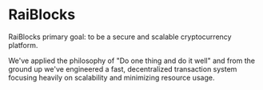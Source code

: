 RaiBlocks
======
RaiBlocks primary goal: to be a secure and scalable cryptocurrency platform.

We've applied the philosophy of "Do one thing and do it well" and from the ground up we've engineered a fast, decentralized transaction system focusing heavily on scalability and minimizing resource usage.
